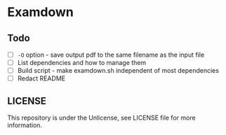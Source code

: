# Examdown

## Todo

 - [ ] `-O` option - save output pdf to the same filename as the input file
 - [ ] List dependencies and how to manage them
 - [ ] Build script - make examdown.sh independent of most dependencies
 - [ ] Redact README

## LICENSE

This repository is under the Unlicense, see LICENSE file for more information.

